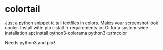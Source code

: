# colortail
Just a python snippet to tail textfiles in colors. Makes your screenshot look cooler.
Install with:
 pip install -r requirements.txt
Or for a system-wide installation
apt install python3-colorama python3-termcolor

Needs python3 and pip3.
